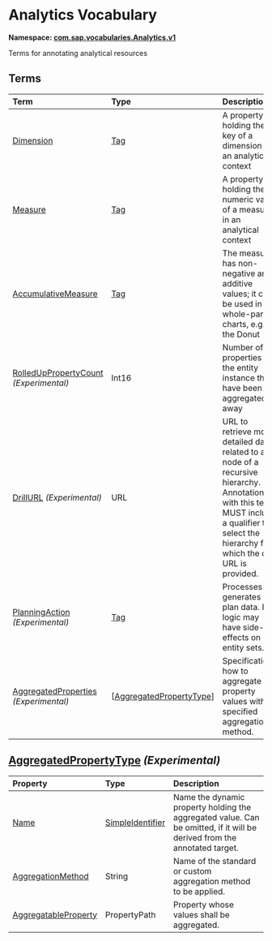 # Analytics Vocabulary
**Namespace: [com.sap.vocabularies.Analytics.v1](Analytics.xml)**

Terms for annotating analytical resources


## Terms

Term|Type|Description
:---|:---|:----------
[Dimension](Analytics.xml#L43)|[Tag](https://github.com/oasis-tcs/odata-vocabularies/blob/master/vocabularies/Org.OData.Core.V1.md#Tag)|<a name="Dimension"></a>A property holding the key of a dimension in an analytical context
[Measure](Analytics.xml#L49)|[Tag](https://github.com/oasis-tcs/odata-vocabularies/blob/master/vocabularies/Org.OData.Core.V1.md#Tag)|<a name="Measure"></a>A property holding the numeric value of a measure in an analytical context
[AccumulativeMeasure](Analytics.xml#L53)|[Tag](https://github.com/oasis-tcs/odata-vocabularies/blob/master/vocabularies/Org.OData.Core.V1.md#Tag)|<a name="AccumulativeMeasure"></a>The measure has non-negative and additive values; it can be used in whole-part charts, e.g. the Donut
[RolledUpPropertyCount](Analytics.xml#L58) *(Experimental)*|Int16|<a name="RolledUpPropertyCount"></a>Number of properties in the entity instance that have been aggregated away
[DrillURL](Analytics.xml#L63) *(Experimental)*|URL|<a name="DrillURL"></a>URL to retrieve more detailed data related to a node of a recursive hierarchy. Annotations with this term MUST include a qualifier to select the hierarchy for which the drill URL is provided.
[PlanningAction](Analytics.xml#L74) *(Experimental)*|[Tag](https://github.com/oasis-tcs/odata-vocabularies/blob/master/vocabularies/Org.OData.Core.V1.md#Tag)|<a name="PlanningAction"></a>Processes or generates plan data. Its logic may have side-effects on entity sets.
[AggregatedProperties](Analytics.xml#L82) *(Experimental)*|\[[AggregatedPropertyType](#AggregatedPropertyType)\]|<a name="AggregatedProperties"></a>Specifications how to aggregate property values with a specified aggregation method.

## <a name="AggregatedPropertyType"></a>[AggregatedPropertyType](Analytics.xml#L87) *(Experimental)*


Property|Type|Description
:-------|:---|:----------
[Name](Analytics.xml#L89)|[SimpleIdentifier](Common.md#SimpleIdentifier)|Name the dynamic property holding the aggregated value. Can be omitted, if it will be derived from the annotated target.
[AggregationMethod](Analytics.xml#L93)|String|Name of the standard or custom aggregation method to be applied.
[AggregatableProperty](Analytics.xml#L96)|PropertyPath|Property whose values shall be aggregated.
